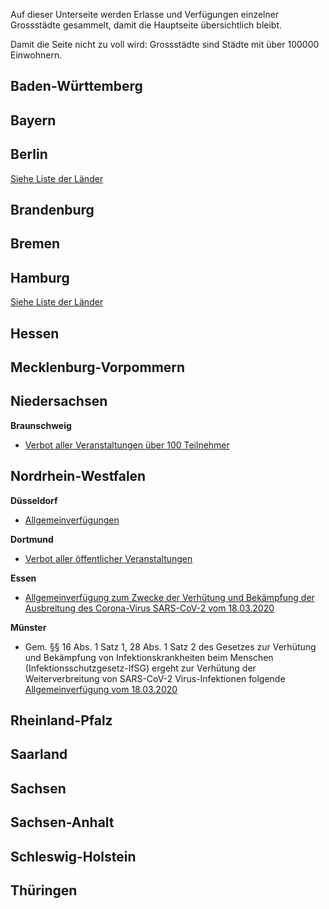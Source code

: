 Auf dieser Unterseite werden Erlasse und Verfügungen einzelner
Grossstädte gesammelt, damit die Hauptseite übersichtlich bleibt.

Damit die Seite nicht zu voll wird: Grossstädte sind Städte mit über
100000 Einwohnern.

## Baden-Württemberg

## Bayern

## Berlin

[Siehe Liste der Länder](/README.md)

## Brandenburg

## Bremen

## Hamburg

[Siehe Liste der Länder](/README.md)

## Hessen

## Mecklenburg-Vorpommern

## Niedersachsen

**Braunschweig**

  - [Verbot aller Veranstaltungen über 100
    Teilnehmer](https://www.braunschweig.de/politik_verwaltung/bekanntmachungen/oeffentliche/geaenderte_Allgemeinverfuegung_Corona_Veranstaltungen.pdf)

## Nordrhein-Westfalen

**Düsseldorf**

  - [Allgemeinverfügungen](https://www.duesseldorf.de/leben-in-duesseldorf/informationen-zum-coronavirus/allgemeinverfuegungen-der-landeshauptstadt-duesseldorf/)
  
**Dortmund**

  - [Verbot aller öffentlicher
    Veranstaltungen](https://www.dortmund.de/media/downloads/pdf/bekanntmachungen/db_2020/dobeka_11_2020_Extraausgabe.pdf)

**Essen**
  - [Allgemeinverfügung zum Zwecke der Verhütung und Bekämpfung der Ausbreitung des Corona-Virus SARS-CoV-2 vom 18.03.2020](https://media.essen.de/media/wwwessende/aemter/32/Coronavirus_20200318_Allgemeinverfuegung_Stadt_Essen.pdf)

**Münster**

  - Gem. §§ 16 Abs. 1 Satz 1, 28 Abs. 1 Satz 2 des Gesetzes zur
    Verhütung und Bekämpfung von Infektionskrankheiten beim Menschen
    (Infektionsschutzgesetz-IfSG) ergeht zur Verhütung der
    Weiterverbreitung von SARS-CoV-2 Virus-Infektionen folgende
    [Allgemeinverfügung
    vom 18.03.2020](https://www.muenster.de/muenster_media/PDF/Allgemeinverf%C3%BCgung.pdf)

## Rheinland-Pfalz

## Saarland

## Sachsen

## Sachsen-Anhalt

## Schleswig-Holstein

## Thüringen
